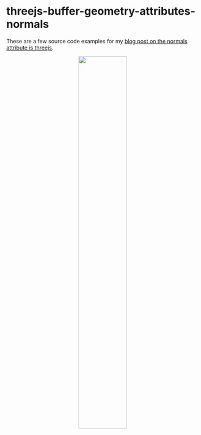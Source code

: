 # threejs-buffer-geometry-attributes-normals

These are a few source code examples for my [blog post on the normals attribute is threejs](https://dustinpfister.github.io/2021/06/08/threejs-buffer-geometry-attributes-normals/).

<div align="center">
      <a href="https://www.youtube.com/watch?v=CUqGnCrQdto">
         <img src="https://img.youtube.com/vi/CUqGnCrQdto/0.jpg" style="width:50%;">
      </a>
</div>
